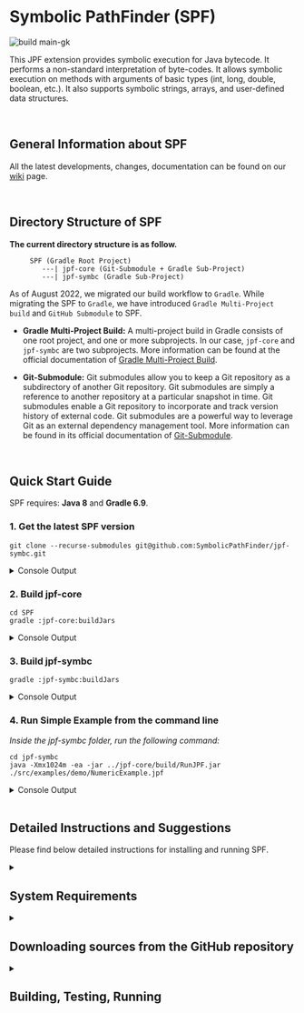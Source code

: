# Symbolic PathFinder (SPF)
![build main-gk](https://github.com/gaurangkudale/SPF/actions/workflows/main.yml/badge.svg)

This JPF extension provides symbolic execution for Java bytecode. It performs a non-standard interpretation of byte-codes. It allows symbolic execution on methods with arguments of basic types (int, long, double, boolean, etc.). It also supports symbolic strings, arrays, and user-defined data structures.

<br>

## General Information about SPF
All the latest developments, changes, documentation can be found on our
[wiki](https://github.com/SymbolicPathFinder/jpf-symbc/wiki) page.

<br>

## Directory Structure of SPF
**The current directory structure is as follow.**

```{bash}
     SPF (Gradle Root Project)
        ---| jpf-core (Git-Submodule + Gradle Sub-Project)
        ---| jpf-symbc (Gradle Sub-Project)
```

As of August 2022, we migrated our build workflow to `Gradle`. While migrating the SPF to `Gradle`, we have introduced `Gradle Multi-Project build` and `GitHub Submodule` to SPF.

* **Gradle Multi-Project Build:** A multi-project build in Gradle consists of one root project, and one or more subprojects. In our case, `jpf-core` and `jpf-symbc` are two subprojects. More information can be found at the official documentation of [Gradle Multi-Project Build](https://docs.gradle.org/current/userguide/multi_project_builds.html).
 
* **Git-Submodule:** Git submodules allow you to keep a Git repository as a subdirectory of another Git repository. Git submodules are simply a reference to another repository at a particular snapshot in time. Git submodules enable a Git repository  to incorporate and track version history of external code. Git submodules are a powerful way to leverage Git as an external dependency management tool. More information can be found in its official documentation of [Git-Submodule](https://git-scm.com/docs/git-submodule).
 
<br>

## Quick Start Guide

SPF requires: **Java 8** and **Gradle 6.9**.

### 1. Get the latest SPF version
```{bash}
git clone --recurse-submodules git@github.com:SymbolicPathFinder/jpf-symbc.git
```
<details>
<summary>Console Output</summary>

```
yannic@Yannics-MacBook-Pro Desktop % git clone --recurse-submodules git@github.com:SymbolicPathFinder/jpf-symbc.git
Cloning into 'SPF'...
remote: Enumerating objects: 2438, done.
remote: Counting objects: 100% (611/611), done.
remote: Compressing objects: 100% (217/217), done.
remote: Total 2438 (delta 320), reused 585 (delta 306), pack-reused 1827
Receiving objects: 100% (2438/2438), 67.00 MiB | 2.89 MiB/s, done.
Resolving deltas: 100% (1257/1257), done.
Updating files: 100% (1042/1042), done.
Submodule 'jpf-core' (https://github.com/javapathfinder/jpf-core) registered for path 'jpf-core'
Cloning into '/Users/yannic/Desktop/SPF/jpf-core'...
remote: Enumerating objects: 3892, done.
remote: Counting objects: 100% (357/357), done.
remote: Compressing objects: 100% (208/208), done.
remote: Total 3892 (delta 114), reused 260 (delta 68), pack-reused 3535
Receiving objects: 100% (3892/3892), 2.27 MiB | 2.54 MiB/s, done.
Resolving deltas: 100% (1874/1874), done.
Submodule path 'jpf-core': checked out '45a4450cd0bd1193df5419f7c9d9b89807d00db6'
```
</details>

### 2. Build jpf-core
```{bash}
cd SPF
gradle :jpf-core:buildJars
```
<details>
<summary>Console Output</summary>

```{bash}
yannic@Yannics-MacBook-Pro SPF % gradle :jpf-core:buildJars
jpf-core
jpf-symbc

> Task :jpf-core:compileJava
/Users/yannic/Desktop/SPF/jpf-core/src/main/gov/nasa/jpf/vm/HashedAllocationContext.java:21: warning: sun.misc.SharedSecrets is internal proprietary API and may be removed in a future release
import sun.misc.SharedSecrets;
               ^
/Users/yannic/Desktop/SPF/jpf-core/src/main/gov/nasa/jpf/vm/HashedAllocationContext.java:22: warning: sun.misc.JavaLangAccess is internal proprietary API and may be removed in a future release
import sun.misc.JavaLangAccess;
               ^
/Users/yannic/Desktop/SPF/jpf-core/src/main/gov/nasa/jpf/vm/HashedAllocationContext.java:85: warning: sun.misc.JavaLangAccess is internal proprietary API and may be removed in a future release
   static final JavaLangAccess JLA = SharedSecrets.getJavaLangAccess();
                ^
/Users/yannic/Desktop/SPF/jpf-core/src/main/gov/nasa/jpf/vm/HashedAllocationContext.java:85: warning: sun.misc.SharedSecrets is internal proprietary API and may be removed in a future release
   static final JavaLangAccess JLA = SharedSecrets.getJavaLangAccess();
                                     ^
Note: /Users/yannic/Desktop/SPF/jpf-core/src/main/gov/nasa/jpf/vm/choice/PermutationCG.java uses or overrides a deprecated API.
Note: Recompile with -Xlint:deprecation for details.
Note: Some input files use unchecked or unsafe operations.
Note: Recompile with -Xlint:unchecked for details.
4 warnings

> Task :jpf-core:compileClassesJava
/Users/yannic/Desktop/SPF/jpf-core/src/classes/java/lang/ClassLoader.java:29: warning: sun.misc.CompoundEnumeration is internal proprietary API and may be removed in a future release
import sun.misc.CompoundEnumeration;
               ^
/Users/yannic/Desktop/SPF/jpf-core/src/classes/java/lang/ClassLoader.java:114: warning: sun.misc.CompoundEnumeration is internal proprietary API and may be removed in a future release
    return new CompoundEnumeration<URL>(resEnum);
               ^
/Users/yannic/Desktop/SPF/jpf-core/src/classes/sun/misc/JavaNetAccess.java:32: warning: sun.misc.URLClassPath is internal proprietary API and may be removed in a future release
    URLClassPath getURLClassPath (URLClassLoader ucl);
    ^
/Users/yannic/Desktop/SPF/jpf-core/src/classes/sun/misc/SharedSecrets.java:52: warning: sun.misc.JavaUtilJarAccess is internal proprietary API and may be removed in a future release
  private static JavaUtilJarAccess javaUtilJarAccess;
                 ^
/Users/yannic/Desktop/SPF/jpf-core/src/classes/sun/misc/SharedSecrets.java:60: warning: sun.misc.JavaOISAccess is internal proprietary API and may be removed in a future release
  private static JavaOISAccess javaOISAccess;
                 ^
/Users/yannic/Desktop/SPF/jpf-core/src/classes/sun/misc/SharedSecrets.java:61: warning: sun.misc.JavaObjectInputStreamAccess is internal proprietary API and may be removed in a future release
  private static JavaObjectInputStreamAccess javaObjectInputStreamAccess;
                 ^
/Users/yannic/Desktop/SPF/jpf-core/src/classes/sun/misc/SharedSecrets.java:82: warning: sun.misc.JavaUtilJarAccess is internal proprietary API and may be removed in a future release
  public static JavaUtilJarAccess javaUtilJarAccess() {
                ^
/Users/yannic/Desktop/SPF/jpf-core/src/classes/sun/misc/SharedSecrets.java:88: warning: sun.misc.JavaUtilJarAccess is internal proprietary API and may be removed in a future release
  public static void setJavaUtilJarAccess(JavaUtilJarAccess access) {
                                          ^
/Users/yannic/Desktop/SPF/jpf-core/src/classes/sun/misc/SharedSecrets.java:142: warning: sun.misc.JavaObjectInputStreamAccess is internal proprietary API and may be removed in a future release
  public static JavaObjectInputStreamAccess getJavaObjectInputStreamAccess() {
                ^
/Users/yannic/Desktop/SPF/jpf-core/src/classes/sun/misc/SharedSecrets.java:151: warning: sun.misc.JavaObjectInputStreamAccess is internal proprietary API and may be removed in a future release
  public static void setJavaObjectInputStreamAccess(JavaObjectInputStreamAccess access) {
                                                    ^
/Users/yannic/Desktop/SPF/jpf-core/src/classes/sun/misc/SharedSecrets.java:162: warning: sun.misc.JavaOISAccess is internal proprietary API and may be removed in a future release
  public static void setJavaOISAccess(JavaOISAccess access) {
                                      ^
/Users/yannic/Desktop/SPF/jpf-core/src/classes/sun/misc/SharedSecrets.java:166: warning: sun.misc.JavaOISAccess is internal proprietary API and may be removed in a future release
  public static JavaOISAccess getJavaOISAccess() {
                ^
/Users/yannic/Desktop/SPF/jpf-core/src/classes/sun/misc/SharedSecrets.java:175: warning: sun.misc.JavaObjectInputStreamReadString is internal proprietary API and may be removed in a future release
  public void setJavaObjectInputStreamReadString(sun.misc.JavaObjectInputStreamReadString ignored) {
                                                         ^
/Users/yannic/Desktop/SPF/jpf-core/src/classes/java/lang/System.java:64: warning: sun.misc.VM is internal proprietary API and may be removed in a future release
    sun.misc.VM.saveAndRemoveProperties(properties);
            ^
14 warnings

> Task :jpf-core:compilePeersJava
/Users/yannic/Desktop/SPF/jpf-core/src/peers/gov/nasa/jpf/vm/JPF_java_util_Random.java:32: warning: sun.misc.Unsafe is internal proprietary API and may be removed in a future release
import sun.misc.Unsafe;
               ^
/Users/yannic/Desktop/SPF/jpf-core/src/peers/gov/nasa/jpf/vm/JPF_java_util_Random.java:93: warning: sun.misc.Unsafe is internal proprietary API and may be removed in a future release
  private static Unsafe unsafe;
                 ^
/Users/yannic/Desktop/SPF/jpf-core/src/peers/gov/nasa/jpf/vm/JPF_java_util_Random.java:99: warning: sun.misc.Unsafe is internal proprietary API and may be removed in a future release
      Field singletonField = Unsafe.class.getDeclaredField("theUnsafe");
                             ^
/Users/yannic/Desktop/SPF/jpf-core/src/peers/gov/nasa/jpf/vm/JPF_java_util_Random.java:101: warning: sun.misc.Unsafe is internal proprietary API and may be removed in a future release
      unsafe = (Unsafe)singletonField.get(null);
                ^
4 warnings

> Task :jpf-core:compileTestJava
/Users/yannic/Desktop/SPF/jpf-core/src/tests/gov/nasa/jpf/test/vm/reflection/ReflectionTest.java:34: warning: sun.reflect.Reflection is internal proprietary API and may be removed in a future release
      Class<?> callerCls = sun.reflect.Reflection.getCallerClass(0); // that would be getCallerClass()
                                      ^
/Users/yannic/Desktop/SPF/jpf-core/src/tests/gov/nasa/jpf/test/vm/reflection/ReflectionTest.java:38: warning: sun.reflect.Reflection is internal proprietary API and may be removed in a future release
      callerCls = sun.reflect.Reflection.getCallerClass(1); // foo()
                             ^
/Users/yannic/Desktop/SPF/jpf-core/src/tests/gov/nasa/jpf/test/vm/reflection/ReflectionTest.java:42: warning: sun.reflect.Reflection is internal proprietary API and may be removed in a future release
      callerCls = sun.reflect.Reflection.getCallerClass(2); // bar()
                             ^
/Users/yannic/Desktop/SPF/jpf-core/src/tests/gov/nasa/jpf/test/vm/reflection/ReflectionTest.java:46: warning: sun.reflect.Reflection is internal proprietary API and may be removed in a future release
      callerCls = sun.reflect.Reflection.getCallerClass(3); // callIt()
                             ^
Note: /Users/yannic/Desktop/SPF/jpf-core/src/tests/gov/nasa/jpf/test/vm/reflection/ReflectionTest.java uses or overrides a deprecated API.
Note: Recompile with -Xlint:deprecation for details.
Note: Some input files use unchecked or unsafe operations.
Note: Recompile with -Xlint:unchecked for details.
4 warnings

Deprecated Gradle features were used in this build, making it incompatible with Gradle 7.0.
Use '--warning-mode all' to show the individual deprecation warnings.
See https://docs.gradle.org/6.9.2/userguide/command_line_interface.html#sec:command_line_warnings

BUILD SUCCESSFUL in 6s
15 actionable tasks: 15 executed
```
</details>

### 3. Build jpf-symbc
```{bash}
gradle :jpf-symbc:buildJars
```
<details>
<summary>Console Output</summary>

```
yannic@Yannics-MacBook-Pro SPF % gradle :jpf-symbc:buildJars
jpf-core
jpf-symbc

> Task :jpf-symbc:compileJava
Note: Some input files use unchecked or unsafe operations.
Note: Recompile with -Xlint:unchecked for details.

> Task :jpf-symbc:compileExamplesJava
Note: Some input files use unchecked or unsafe operations.
Note: Recompile with -Xlint:unchecked for details.

Deprecated Gradle features were used in this build, making it incompatible with Gradle 7.0.
Use '--warning-mode all' to show the individual deprecation warnings.
See https://docs.gradle.org/6.9.2/userguide/command_line_interface.html#sec:command_line_warnings

BUILD SUCCESSFUL in 7s
12 actionable tasks: 12 executed
```
</details>

### 4. Run Simple Example from the command line
*Inside the jpf-symbc folder, run the following command:*

```{bash}
cd jpf-symbc
java -Xmx1024m -ea -jar ../jpf-core/build/RunJPF.jar ./src/examples/demo/NumericExample.jpf
```

<details>
<summary>Console Output</summary>

```
yannic@Yannics-MacBook-Pro jpf-symbc % java -Xmx1024m -ea -jar ../jpf-core/build/RunJPF.jar ./src/examples/demo/NumericExample.jpf
symbolic.min_int=-2147483648
symbolic.min_long=-9223372036854775808
symbolic.min_short=-32768
symbolic.min_byte=-128
symbolic.min_char=0
symbolic.max_int=2147483647
symbolic.max_long=9223372036854775807
symbolic.max_short=32767
symbolic.max_byte=127
symbolic.max_char=65535
symbolic.min_double=4.9E-324
symbolic.max_double=1.7976931348623157E308
JavaPathfinder core system v8.0 (rev c25d564ee76089e11adaa171137b2d7a2905e943) - (C) 2005-2014 United States Government. All rights reserved.


====================================================== system under test
demo.NumericExample.main()

====================================================== search started: 26/11/22 12:28 PM
Property Violated: PC is constraint # = 1
((a_1_SYMINT[-2147483648] + b_2_SYMINT[-2147483646]) - CONST_2) == CONST_0
Property Violated: result is  "java.lang.ArithmeticException: div by 0..."
****************************

====================================================== error 1
gov.nasa.jpf.vm.NoUncaughtExceptionsProperty
java.lang.ArithmeticException: div by 0
	at demo.NumericExample.test(NumericExample.java:26)
	at demo.NumericExample.main(NumericExample.java:34)


====================================================== snapshot #1
thread java.lang.Thread:{id:0,name:main,status:RUNNING,priority:5,isDaemon:false,lockCount:0,suspendCount:0}
  call stack:
	at demo.NumericExample.test(NumericExample.java:26)
	at demo.NumericExample.main(NumericExample.java:34)


====================================================== Method Summaries
Inputs: a_1_SYMINT,b_2_SYMINT

demo.NumericExample.test(-2147483648,-2147483646)  --> "java.lang.ArithmeticException: div by 0..."

====================================================== Method Summaries (HTML)
<h1>Test Cases Generated by Symbolic JavaPath Finder for demo.NumericExample.test (Path Coverage) </h1>
<table border=1>
<tr><td>a_1_SYMINT</td><td>b_2_SYMINT</td><td>RETURN</td></tr>
<tr><td>-2147483648</td><td>-2147483646</td><td>"java.lang.ArithmeticException: div by 0..."</td></tr>
</table>

====================================================== results
error #1: gov.nasa.jpf.vm.NoUncaughtExceptionsProperty "java.lang.ArithmeticException: div by 0  at demo.N..."

====================================================== statistics
elapsed time:       00:00:00
states:             new=3,visited=0,backtracked=3,end=0
search:             maxDepth=2,constraints=0
choice generators:  thread=1 (signal=0,lock=1,sharedRef=0,threadApi=0,reschedule=0), data=1
heap:               new=466,released=4,maxLive=0,gcCycles=1
instructions:       6308
max memory:         245MB
loaded code:        classes=85,methods=1648

====================================================== search finished: 26/11/22 12:28 PM
```
</details>


<!-- ### 6. Use SPF inside Eclipse
TODO -->

<br>

## Detailed Instructions and Suggestions
 
Please find below detailed instructions for installing and running SPF.
 
<details>
<summary><h2>System Requirements</h2></summary>
SPF is a pure Java Application and the minimal version is Java SE 8. We generally advise using the latest stable Java version 8 that is available for your platform.
You can determine your Java version by executing the following statement in the command line.

~~~~~~~~ {.bash}
> java -version
openjdk version "1.8.0_312"
OpenJDK Runtime Environment (Temurin)(build 1.8.0_312-b07)
OpenJDK 64-Bit Server VM (Temurin)(build 25.312-b07, mixed mode)
...
~~~~~~~~

### Java specifics for Windows
Make sure you have the JDK installed, otherwise there is no javac compiler available.
In order to build JPF from a Windows Command Prompt, you have to set the `JAVA_HOME` environment variable. 

### Java specifics for macOS
To switch to Java 8 on macOS, we recommend the following blog post: [https://medium.com/@devkosal/switching-java-jdk-versions-on-macos-80bc868e686a](https://medium.com/@devkosal/switching-java-jdk-versions-on-macos-80bc868e686a).

### Gradle (Build Automation Tool)

Make sure that you use [Gradle version 6.9](https://gradle.org/next-steps/?version=6.9&format=bin)! If you want to build the SPF source repositories, you need to install the Gradle. Please follow the [step by step installation guide for Gradle](https://docs.gradle.org/6.9/userguide/installation.html).

You can check your Gradle version by executing the following command in the command line:

```{bash}
> gradle -version
------------------------------------------------------------
Gradle 6.9.2
------------------------------------------------------------

Build time:   2021-12-21 20:18:38 UTC
Revision:     5d94aa68c0fdbe443838bb977080e3b9f273e889

Kotlin:       1.4.20
Groovy:       2.5.12
Ant:          Apache Ant(TM) version 1.10.9 compiled on September 27 2020
JVM:          1.8.0_312 (Temurin 25.312-b07)
OS:           Mac OS X 10.16 x86_64
```

If you are new to Gradle, check the [official website](https://docs.gradle.org/6.9/userguide/userguide.html) to learn the basics.
Note that all major IDEs (e.g., Netbeans, Eclipse, IntelliJ) come with Gradle support by default.
</details>

<details>
<summary><h2>Downloading sources from the GitHub repository</h2></summary>

SPF sources are kept in its main repository [https://github.com/SymbolicPathFinder/jpf-symbc](https://github.com/SymbolicPathFinder/jpf-symbc) within the [Symbolic PathFinder](https://github.com/SymbolicPathFinder) organization. There are two stable branches in our repository:

1. `ant-build`: It provides Java 8 support using the [Ant Build system](https://ant.apache.org).
2. `master`: Contains the latest stable version of our repository. In this version of SPF, we have introduced jpf-core as a git-submodule.

If you want to keep using Ant, consider using the `ant-build` branch. The branch `master` uses Gradle. To check out the SPF, it is recommended to fork the repository. Contributions are welcome, and we invite you to explore our [Java Pathfinder Google Group](https://groups.google.com/g/java-pathfinder). We also encourage you to check the following GitHub guides to familiarize yourself with the GitHub development workflow:

1. [Fork a Repo](https://help.github.com/articles/fork-a-repo/)
2. [About Pull Requests](https://help.github.com/articles/about-pull-requests/)

The following command shows you how to clone the repoistory along with the expected output:

```{bash}
git clone --recurse-submodules git@github.com:SymbolicPathFinder/jpf-symbc.git
```
<details>
<summary>Console Output</summary>

```
yannic@Yannics-MacBook-Pro Desktop % git clone --recurse-submodules git@github.com:SymbolicPathFinder/jpf-symbc.git
Cloning into 'SPF'...
remote: Enumerating objects: 2438, done.
remote: Counting objects: 100% (611/611), done.
remote: Compressing objects: 100% (217/217), done.
remote: Total 2438 (delta 320), reused 585 (delta 306), pack-reused 1827
Receiving objects: 100% (2438/2438), 67.00 MiB | 2.89 MiB/s, done.
Resolving deltas: 100% (1257/1257), done.
Updating files: 100% (1042/1042), done.
Submodule 'jpf-core' (https://github.com/javapathfinder/jpf-core) registered for path 'jpf-core'
Cloning into '/Users/yannic/Desktop/SPF/jpf-core'...
remote: Enumerating objects: 3892, done.
remote: Counting objects: 100% (357/357), done.
remote: Compressing objects: 100% (208/208), done.
remote: Total 3892 (delta 114), reused 260 (delta 68), pack-reused 3535
Receiving objects: 100% (3892/3892), 2.27 MiB | 2.54 MiB/s, done.
Resolving deltas: 100% (1874/1874), done.
Submodule path 'jpf-core': checked out '45a4450cd0bd1193df5419f7c9d9b89807d00db6'
```
</details>
</details>

<details>
<summary><h2>Building, Testing, Running</h2></summary>

### Building SPF using the Command Line

Requirements: **Java 8** and **Gradle 6.9**.

**Note:** 

* On Ubuntu, the `command apt-get install gradle` seems to install an older version of gradle (version 2.x) which is incompatible with the project and causes unzipping errors. Hence, it is recommended to visit the [Official Gradle installation guide](https://docs.gradle.org/6.9/userguide/installation.html) for installing the 6.9 version of gradle.

* Instead of using the `gradle` command, you may want to use the gradle wrapper `gradlew` instead. The SPF repository includes a Gradle wrapper that requires nothing except Java to execute. It ensures that all JPF developers and environments use the same builder to avoid any kind of configuration issue.

### Step 1: Build jpf-core

```{bash}
cd SPF
gradle :jpf-core:buildJars
```
<details>
<summary>Console Output</summary>

```{bash}
yannic@Yannics-MacBook-Pro SPF % gradle :jpf-core:buildJars
jpf-core
jpf-symbc

> Task :jpf-core:compileJava
/Users/yannic/Desktop/SPF/jpf-core/src/main/gov/nasa/jpf/vm/HashedAllocationContext.java:21: warning: sun.misc.SharedSecrets is internal proprietary API and may be removed in a future release
import sun.misc.SharedSecrets;
               ^
/Users/yannic/Desktop/SPF/jpf-core/src/main/gov/nasa/jpf/vm/HashedAllocationContext.java:22: warning: sun.misc.JavaLangAccess is internal proprietary API and may be removed in a future release
import sun.misc.JavaLangAccess;
               ^
/Users/yannic/Desktop/SPF/jpf-core/src/main/gov/nasa/jpf/vm/HashedAllocationContext.java:85: warning: sun.misc.JavaLangAccess is internal proprietary API and may be removed in a future release
   static final JavaLangAccess JLA = SharedSecrets.getJavaLangAccess();
                ^
/Users/yannic/Desktop/SPF/jpf-core/src/main/gov/nasa/jpf/vm/HashedAllocationContext.java:85: warning: sun.misc.SharedSecrets is internal proprietary API and may be removed in a future release
   static final JavaLangAccess JLA = SharedSecrets.getJavaLangAccess();
                                     ^
Note: /Users/yannic/Desktop/SPF/jpf-core/src/main/gov/nasa/jpf/vm/choice/PermutationCG.java uses or overrides a deprecated API.
Note: Recompile with -Xlint:deprecation for details.
Note: Some input files use unchecked or unsafe operations.
Note: Recompile with -Xlint:unchecked for details.
4 warnings

> Task :jpf-core:compileClassesJava
/Users/yannic/Desktop/SPF/jpf-core/src/classes/java/lang/ClassLoader.java:29: warning: sun.misc.CompoundEnumeration is internal proprietary API and may be removed in a future release
import sun.misc.CompoundEnumeration;
               ^
/Users/yannic/Desktop/SPF/jpf-core/src/classes/java/lang/ClassLoader.java:114: warning: sun.misc.CompoundEnumeration is internal proprietary API and may be removed in a future release
    return new CompoundEnumeration<URL>(resEnum);
               ^
/Users/yannic/Desktop/SPF/jpf-core/src/classes/sun/misc/JavaNetAccess.java:32: warning: sun.misc.URLClassPath is internal proprietary API and may be removed in a future release
    URLClassPath getURLClassPath (URLClassLoader ucl);
    ^
/Users/yannic/Desktop/SPF/jpf-core/src/classes/sun/misc/SharedSecrets.java:52: warning: sun.misc.JavaUtilJarAccess is internal proprietary API and may be removed in a future release
  private static JavaUtilJarAccess javaUtilJarAccess;
                 ^
/Users/yannic/Desktop/SPF/jpf-core/src/classes/sun/misc/SharedSecrets.java:60: warning: sun.misc.JavaOISAccess is internal proprietary API and may be removed in a future release
  private static JavaOISAccess javaOISAccess;
                 ^
/Users/yannic/Desktop/SPF/jpf-core/src/classes/sun/misc/SharedSecrets.java:61: warning: sun.misc.JavaObjectInputStreamAccess is internal proprietary API and may be removed in a future release
  private static JavaObjectInputStreamAccess javaObjectInputStreamAccess;
                 ^
/Users/yannic/Desktop/SPF/jpf-core/src/classes/sun/misc/SharedSecrets.java:82: warning: sun.misc.JavaUtilJarAccess is internal proprietary API and may be removed in a future release
  public static JavaUtilJarAccess javaUtilJarAccess() {
                ^
/Users/yannic/Desktop/SPF/jpf-core/src/classes/sun/misc/SharedSecrets.java:88: warning: sun.misc.JavaUtilJarAccess is internal proprietary API and may be removed in a future release
  public static void setJavaUtilJarAccess(JavaUtilJarAccess access) {
                                          ^
/Users/yannic/Desktop/SPF/jpf-core/src/classes/sun/misc/SharedSecrets.java:142: warning: sun.misc.JavaObjectInputStreamAccess is internal proprietary API and may be removed in a future release
  public static JavaObjectInputStreamAccess getJavaObjectInputStreamAccess() {
                ^
/Users/yannic/Desktop/SPF/jpf-core/src/classes/sun/misc/SharedSecrets.java:151: warning: sun.misc.JavaObjectInputStreamAccess is internal proprietary API and may be removed in a future release
  public static void setJavaObjectInputStreamAccess(JavaObjectInputStreamAccess access) {
                                                    ^
/Users/yannic/Desktop/SPF/jpf-core/src/classes/sun/misc/SharedSecrets.java:162: warning: sun.misc.JavaOISAccess is internal proprietary API and may be removed in a future release
  public static void setJavaOISAccess(JavaOISAccess access) {
                                      ^
/Users/yannic/Desktop/SPF/jpf-core/src/classes/sun/misc/SharedSecrets.java:166: warning: sun.misc.JavaOISAccess is internal proprietary API and may be removed in a future release
  public static JavaOISAccess getJavaOISAccess() {
                ^
/Users/yannic/Desktop/SPF/jpf-core/src/classes/sun/misc/SharedSecrets.java:175: warning: sun.misc.JavaObjectInputStreamReadString is internal proprietary API and may be removed in a future release
  public void setJavaObjectInputStreamReadString(sun.misc.JavaObjectInputStreamReadString ignored) {
                                                         ^
/Users/yannic/Desktop/SPF/jpf-core/src/classes/java/lang/System.java:64: warning: sun.misc.VM is internal proprietary API and may be removed in a future release
    sun.misc.VM.saveAndRemoveProperties(properties);
            ^
14 warnings

> Task :jpf-core:compilePeersJava
/Users/yannic/Desktop/SPF/jpf-core/src/peers/gov/nasa/jpf/vm/JPF_java_util_Random.java:32: warning: sun.misc.Unsafe is internal proprietary API and may be removed in a future release
import sun.misc.Unsafe;
               ^
/Users/yannic/Desktop/SPF/jpf-core/src/peers/gov/nasa/jpf/vm/JPF_java_util_Random.java:93: warning: sun.misc.Unsafe is internal proprietary API and may be removed in a future release
  private static Unsafe unsafe;
                 ^
/Users/yannic/Desktop/SPF/jpf-core/src/peers/gov/nasa/jpf/vm/JPF_java_util_Random.java:99: warning: sun.misc.Unsafe is internal proprietary API and may be removed in a future release
      Field singletonField = Unsafe.class.getDeclaredField("theUnsafe");
                             ^
/Users/yannic/Desktop/SPF/jpf-core/src/peers/gov/nasa/jpf/vm/JPF_java_util_Random.java:101: warning: sun.misc.Unsafe is internal proprietary API and may be removed in a future release
      unsafe = (Unsafe)singletonField.get(null);
                ^
4 warnings

> Task :jpf-core:compileTestJava
/Users/yannic/Desktop/SPF/jpf-core/src/tests/gov/nasa/jpf/test/vm/reflection/ReflectionTest.java:34: warning: sun.reflect.Reflection is internal proprietary API and may be removed in a future release
      Class<?> callerCls = sun.reflect.Reflection.getCallerClass(0); // that would be getCallerClass()
                                      ^
/Users/yannic/Desktop/SPF/jpf-core/src/tests/gov/nasa/jpf/test/vm/reflection/ReflectionTest.java:38: warning: sun.reflect.Reflection is internal proprietary API and may be removed in a future release
      callerCls = sun.reflect.Reflection.getCallerClass(1); // foo()
                             ^
/Users/yannic/Desktop/SPF/jpf-core/src/tests/gov/nasa/jpf/test/vm/reflection/ReflectionTest.java:42: warning: sun.reflect.Reflection is internal proprietary API and may be removed in a future release
      callerCls = sun.reflect.Reflection.getCallerClass(2); // bar()
                             ^
/Users/yannic/Desktop/SPF/jpf-core/src/tests/gov/nasa/jpf/test/vm/reflection/ReflectionTest.java:46: warning: sun.reflect.Reflection is internal proprietary API and may be removed in a future release
      callerCls = sun.reflect.Reflection.getCallerClass(3); // callIt()
                             ^
Note: /Users/yannic/Desktop/SPF/jpf-core/src/tests/gov/nasa/jpf/test/vm/reflection/ReflectionTest.java uses or overrides a deprecated API.
Note: Recompile with -Xlint:deprecation for details.
Note: Some input files use unchecked or unsafe operations.
Note: Recompile with -Xlint:unchecked for details.
4 warnings

Deprecated Gradle features were used in this build, making it incompatible with Gradle 7.0.
Use '--warning-mode all' to show the individual deprecation warnings.
See https://docs.gradle.org/6.9.2/userguide/command_line_interface.html#sec:command_line_warnings

BUILD SUCCESSFUL in 6s
15 actionable tasks: 15 executed
```
</details>

### Step 2: Build jpf-symbc

```{bash}
gradle :jpf-symbc:buildJars
```
<details>
<summary>Console Output</summary>

```
yannic@Yannics-MacBook-Pro SPF % gradle :jpf-symbc:buildJars
jpf-core
jpf-symbc

> Task :jpf-symbc:compileJava
Note: Some input files use unchecked or unsafe operations.
Note: Recompile with -Xlint:unchecked for details.

> Task :jpf-symbc:compileExamplesJava
Note: Some input files use unchecked or unsafe operations.
Note: Recompile with -Xlint:unchecked for details.

Deprecated Gradle features were used in this build, making it incompatible with Gradle 7.0.
Use '--warning-mode all' to show the individual deprecation warnings.
See https://docs.gradle.org/6.9.2/userguide/command_line_interface.html#sec:command_line_warnings

BUILD SUCCESSFUL in 7s
12 actionable tasks: 12 executed
```
</details>


<!--
```{bash}
> cd SPF
> ./gradlew :jpf-core:buildJars
     jpf-core
     jpf-symbc

     Deprecated Gradle features were used in this build, making it incompatible with Gradle 7.0.
     Use '--warning-mode all' to show the individual deprecation warnings.
     See https://docs.gradle.org/6.9/userguide/command_line_interface.html#sec:command_line_warnings

     BUILD SUCCESSFUL in 2s
     15 actionable tasks: 2 executed, 13 up-to-date

> ./gradlew :jpf-symbc:buildJars
     jpf-core
     jpf-symbc

     > Task :jpf-symbc:compileJava
     Note: Some input files use unchecked or unsafe operations.
     Note: Recompile with -Xlint:unchecked for details.

     > Task :jpf-symbc:compileExamplesJava
     Note: Some input files use unchecked or unsafe operations.
     Note: Recompile with -Xlint:unchecked for details.

     Deprecated Gradle features were used in this build, making it incompatible with Gradle 7.0.
     Use '--warning-mode all' to show the individual deprecation warnings.
     See https://docs.gradle.org/6.9/userguide/command_line_interface.html#sec:command_line_warnings

     BUILD SUCCESSFUL in 20s
     12 actionable tasks: 12 executed   
```
-->

In the following, there is a summary of the main build tasks.
If you want to have some help about what other tasks are available, check the command `gradle tasks --all`.

```
SPF Build tasks
---------------
> gradle :jpf-symbc:buildJars - Generates all core JPF jar files.
> gradle :jpf-symbc:compile - Compiles all JPF core sources.

SPF Distribution tasks
----------------------
> gradle :jpf-symbc:dist - Builds binary distribution.
> gradle :jpf-symbc:srcDist - Builds the source distribution.

Verification tasks
------------------
> gradle :jpf-symbc:test - Runs core regression tests.
```

### Step 3: Run SPF Tests
```{bash}
gradle :jpf-symbc:test
```
<details>
<summary>Console Output</summary>

```{bash}
yannic@Yannics-MacBook-Pro SPF % gradle :jpf-symbc:test
jpf-core
jpf-symbc

> Task :jpf-symbc:test

gov.nasa.jpf.symbc.TestSymbolicJPF > testISUB_oneConcrete PASSED

gov.nasa.jpf.symbc.TestSymbolicJPF > testIADD_bothSymbolic PASSED

gov.nasa.jpf.symbc.TestSymbolicJPF > testISUB_bothSymbolic PASSED

gov.nasa.jpf.symbc.TestSymbolicJPF > testIADD_oneConcrete PASSED

gov.nasa.jpf.symbc.TestIntStatic1 > mainTest PASSED

gov.nasa.jpf.symbc.TestTermination > mainTest PASSED

gov.nasa.jpf.symbc.TestFCMPLConditions > mainTest PASSED

gov.nasa.jpf.symbc.TestFloatVirtual1 > mainTest PASSED

gov.nasa.jpf.symbc.TestBooleanSpecial1 > mainTest PASSED

gov.nasa.jpf.symbc.TestDCMPLConditions > mainTest PASSED

gov.nasa.jpf.symbc.TestBooleanVirtual1 > mainTest PASSED

gov.nasa.jpf.symbc.TestFloatSpecial1 > mainTest PASSED

gov.nasa.jpf.symbc.TestInvokeSTATICandVIRTUAL > mainTest PASSED

gov.nasa.jpf.symbc.TestLCMPConditions > mainTest PASSED

gov.nasa.jpf.symbc.TestIntSpecial1 > mainTest PASSED

gov.nasa.jpf.symbc.TestDoubleStatic1 > mainTest PASSED

gov.nasa.jpf.symbc.TestFloatStatic1 > mainTest PASSED

gov.nasa.jpf.symbc.TestIntVirtual1 > mainTest PASSED

gov.nasa.jpf.symbc.TestSymbc > testSymbcDriver PASSED

gov.nasa.jpf.symbc.TestMethodInvocation > mainTest PASSED

gov.nasa.jpf.symbc.TestDoubleSpecial1 > mainTest PASSED

gov.nasa.jpf.symbc.TestBooleanStatic1 > mainTest PASSED

gov.nasa.jpf.symbc.TestDoubleVirtual1 > mainTest PASSED

gov.nasa.jpf.symbc.TestSwitch > mainTest PASSED
Test Execution: SUCCESS
Summary: 24 tests, 24 passed, 0 failed, 0 skipped

Deprecated Gradle features were used in this build, making it incompatible with Gradle 7.0.
Use '--warning-mode all' to show the individual deprecation warnings.
See https://docs.gradle.org/6.9.2/userguide/command_line_interface.html#sec:command_line_warnings

BUILD SUCCESSFUL in 21s
13 actionable tasks: 6 executed, 7 up-to-date
```
</details>

### Step 4: Run Simple Example from the Command Line
*Inside the jpf-symbc folder, run the following command:*

```{bash}
cd jpf-symbc
java -Xmx1024m -ea -jar ../jpf-core/build/RunJPF.jar ./src/examples/demo/NumericExample.jpf
```

<details>
<summary>Console Output</summary>

```
yannic@Yannics-MacBook-Pro jpf-symbc % java -Xmx1024m -ea -jar ../jpf-core/build/RunJPF.jar ./src/examples/demo/NumericExample.jpf
symbolic.min_int=-2147483648
symbolic.min_long=-9223372036854775808
symbolic.min_short=-32768
symbolic.min_byte=-128
symbolic.min_char=0
symbolic.max_int=2147483647
symbolic.max_long=9223372036854775807
symbolic.max_short=32767
symbolic.max_byte=127
symbolic.max_char=65535
symbolic.min_double=4.9E-324
symbolic.max_double=1.7976931348623157E308
JavaPathfinder core system v8.0 (rev c25d564ee76089e11adaa171137b2d7a2905e943) - (C) 2005-2014 United States Government. All rights reserved.


====================================================== system under test
demo.NumericExample.main()

====================================================== search started: 26/11/22 12:28 PM
Property Violated: PC is constraint # = 1
((a_1_SYMINT[-2147483648] + b_2_SYMINT[-2147483646]) - CONST_2) == CONST_0
Property Violated: result is  "java.lang.ArithmeticException: div by 0..."
****************************

====================================================== error 1
gov.nasa.jpf.vm.NoUncaughtExceptionsProperty
java.lang.ArithmeticException: div by 0
	at demo.NumericExample.test(NumericExample.java:26)
	at demo.NumericExample.main(NumericExample.java:34)


====================================================== snapshot #1
thread java.lang.Thread:{id:0,name:main,status:RUNNING,priority:5,isDaemon:false,lockCount:0,suspendCount:0}
  call stack:
	at demo.NumericExample.test(NumericExample.java:26)
	at demo.NumericExample.main(NumericExample.java:34)


====================================================== Method Summaries
Inputs: a_1_SYMINT,b_2_SYMINT

demo.NumericExample.test(-2147483648,-2147483646)  --> "java.lang.ArithmeticException: div by 0..."

====================================================== Method Summaries (HTML)
<h1>Test Cases Generated by Symbolic JavaPath Finder for demo.NumericExample.test (Path Coverage) </h1>
<table border=1>
<tr><td>a_1_SYMINT</td><td>b_2_SYMINT</td><td>RETURN</td></tr>
<tr><td>-2147483648</td><td>-2147483646</td><td>"java.lang.ArithmeticException: div by 0..."</td></tr>
</table>

====================================================== results
error #1: gov.nasa.jpf.vm.NoUncaughtExceptionsProperty "java.lang.ArithmeticException: div by 0  at demo.N..."

====================================================== statistics
elapsed time:       00:00:00
states:             new=3,visited=0,backtracked=3,end=0
search:             maxDepth=2,constraints=0
choice generators:  thread=1 (signal=0,lock=1,sharedRef=0,threadApi=0,reschedule=0), data=1
heap:               new=466,released=4,maxLive=0,gcCycles=1
instructions:       6308
max memory:         245MB
loaded code:        classes=85,methods=1648

====================================================== search finished: 26/11/22 12:28 PM
```
</details>

### Step 5: Try `Z3´ as constraint solver

#### → Change configuration `./src/examples/demo/NumericExample.jpf` to use z3

```bash
target=demo.NumericExample
classpath=${jpf-symbc}/build/examples
sourcepath=${jpf-symbc}/src/examples
symbolic.method = demo.NumericExample.test(sym#sym)

symbolic.dp=z3
listener = .symbc.SymbolicListener

search.multiple_errors=true
```

Then, the execution of:

`java -Xmx1024m -ea -jar ../jpf-core/build/RunJPF.jar ./src/examples/demo/NumericExample.jpf`

will result in an **error**: `java.lang.UnsatisfiedLinkError: no libz3java in java.library.path`

<details>
<summary>Full Error Stack Trace</summary>

```bash
java.lang.UnsatisfiedLinkError: no libz3java in java.library.path
	at java.lang.ClassLoader.loadLibrary(ClassLoader.java:1860)
	at java.lang.Runtime.loadLibrary0(Runtime.java:871)
	at java.lang.System.loadLibrary(System.java:1124)
	at com.microsoft.z3.Native.<clinit>(Native.java:14)
	at com.microsoft.z3.Context.<init>(Context.java:59)
	at gov.nasa.jpf.symbc.numeric.solvers.ProblemZ3$Z3Wrapper.<init>(ProblemZ3.java:75)
	at gov.nasa.jpf.symbc.numeric.solvers.ProblemZ3$Z3Wrapper.getInstance(ProblemZ3.java:69)
	at gov.nasa.jpf.symbc.numeric.solvers.ProblemZ3.<init>(ProblemZ3.java:95)
	at gov.nasa.jpf.symbc.numeric.SymbolicConstraintsGeneral.isSatisfiable(SymbolicConstraintsGeneral.java:98)
	at gov.nasa.jpf.symbc.numeric.PathCondition.simplifyOld(PathCondition.java:393)
	at gov.nasa.jpf.symbc.numeric.PathCondition.simplify(PathCondition.java:340)
	at gov.nasa.jpf.symbc.bytecode.IDIV.execute(IDIV.java:121)
	at gov.nasa.jpf.vm.ThreadInfo.executeInstruction(ThreadInfo.java:1908)
	at gov.nasa.jpf.vm.ThreadInfo.executeTransition(ThreadInfo.java:1859)
	at gov.nasa.jpf.vm.SystemState.executeNextTransition(SystemState.java:765)
	at gov.nasa.jpf.vm.VM.forward(VM.java:1722)
	at gov.nasa.jpf.search.Search.forward(Search.java:579)
	at gov.nasa.jpf.search.DFSearch.search(DFSearch.java:79)
	at gov.nasa.jpf.JPF.run(JPF.java:613)
	at gov.nasa.jpf.JPF.start(JPF.java:189)
	at sun.reflect.NativeMethodAccessorImpl.invoke0(Native Method)
	at sun.reflect.NativeMethodAccessorImpl.invoke(NativeMethodAccessorImpl.java:62)
	at sun.reflect.DelegatingMethodAccessorImpl.invoke(DelegatingMethodAccessorImpl.java:43)
	at java.lang.reflect.Method.invoke(Method.java:498)
	at gov.nasa.jpf.tool.Run.call(Run.java:80)
	at gov.nasa.jpf.tool.RunJPF.main(RunJPF.java:116)
```
</details>

#### → Solution: Set the right java library path to the lib folder where the z3 native libraries are located

- macOS:
    - Key: `DYLD_LIBRARY_PATH`
    - Value: /Users/yannic/repositories/jpf-symbc/lib
- Linux:
    - Key: `LD_LIBRARY_PATH`
- Windows:
    - Key: `PATH`
    
For example for macOS, the command would look like this:

```{bash}
DYLD_LIBRARY_PATH=/Users/yannic/repositories/jpf-symbc/lib/ \
  /Library/Java/JavaVirtualMachines/temurin-8.jdk/Contents/Home/bin/java \
    -Xmx1024m -ea \
    -jar ../jpf-core/build/RunJPF.jar \
    src/examples/demo/NumericExample.jpf
```

<details>
<summary>Successful Console Output</summary>
    
```{bash}
yannic@Yannics-MacBook-Pro jpf-symbc % DYLD_LIBRARY_PATH=/Users/yannic/repositories/jpf-symbc/lib/ \
  /Library/Java/JavaVirtualMachines/temurin-8.jdk/Contents/Home/bin/java \
    -Xmx1024m -ea \
    -jar ../jpf-core/build/RunJPF.jar \
    src/examples/demo/NumericExample.jpf
symbolic.min_int=-2147483648
symbolic.min_long=-9223372036854775808
symbolic.min_short=-32768
symbolic.min_byte=-128
symbolic.min_char=0
symbolic.max_int=2147483647
symbolic.max_long=9223372036854775807
symbolic.max_short=32767
symbolic.max_byte=127
symbolic.max_char=65535
symbolic.min_double=4.9E-324
symbolic.max_double=1.7976931348623157E308
JavaPathfinder core system v8.0 (rev fdd5cf06c743ad8a8a58fdb1c1ea0d77075985e3) - (C) 2005-2014 United States Government. All rights reserved.


====================================================== system under test
demo.NumericExample.main()

====================================================== search started: 26/11/22 1:53 PM
>0
<=0
Property Violated: PC is constraint # = 1
((a_1_SYMINT[2] + b_2_SYMINT[0]) - CONST_2) == CONST_0
Property Violated: result is  "java.lang.ArithmeticException: div by 0..."
****************************

====================================================== error 1
gov.nasa.jpf.vm.NoUncaughtExceptionsProperty
java.lang.ArithmeticException: div by 0
	at demo.NumericExample.test(NumericExample.java:26)
	at demo.NumericExample.main(NumericExample.java:34)


====================================================== snapshot #1
thread java.lang.Thread:{id:0,name:main,status:RUNNING,priority:5,isDaemon:false,lockCount:0,suspendCount:0}
  call stack:
	at demo.NumericExample.test(NumericExample.java:26)
	at demo.NumericExample.main(NumericExample.java:34)


====================================================== Method Summaries
Inputs: a_1_SYMINT,b_2_SYMINT

demo.NumericExample.test(-2147483648,-2147483648)  --> Return Value: --
demo.NumericExample.test(0,3)  --> Return Value: --
demo.NumericExample.test(2,0)  --> "java.lang.ArithmeticException: div by 0..."

====================================================== Method Summaries (HTML)
<h1>Test Cases Generated by Symbolic JavaPath Finder for demo.NumericExample.test (Path Coverage) </h1>
<table border=1>
<tr><td>a_1_SYMINT</td><td>b_2_SYMINT</td><td>RETURN</td></tr>
<tr><td>-2147483648</td><td>-2147483648</td><td>Return Value: --</td></tr>
<tr><td>0</td><td>3</td><td>Return Value: --</td></tr>
<tr><td>2</td><td>0</td><td>"java.lang.ArithmeticException: div by 0..."</td></tr>
</table>

====================================================== results
error #1: gov.nasa.jpf.vm.NoUncaughtExceptionsProperty "java.lang.ArithmeticException: div by 0  at demo.N..."

====================================================== statistics
elapsed time:       00:00:00
states:             new=5,visited=0,backtracked=5,end=2
search:             maxDepth=3,constraints=0
choice generators:  thread=1 (signal=0,lock=1,sharedRef=0,threadApi=0,reschedule=0), data=2
heap:               new=470,released=22,maxLive=446,gcCycles=3
instructions:       6330
max memory:         245MB
loaded code:        classes=85,methods=1648

====================================================== search finished: 26/11/22 1:53 PM
```
</details>

<!--
### Step 6: Use SPF inside Eclipse
TODO
-->

</details>

